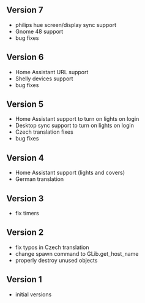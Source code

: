 ## Version 7
 * philips hue screen/display sync support
 * Gnome 48 support
 * bug fixes
## Version 6
 * Home Assistant URL support
 * Shelly devices support
 * bug fixes
## Version 5
 * Home Assistant support to turn on lights on login
 * Desktop sync support to turn on lights on login
 * Czech translation fixes
 * bug fixes
## Version 4
 * Home Assistant support (lights and covers)
 * German translation
## Version 3
 * fix timers
## Version 2
 * fix typos in Czech translation
 * change spawn command to GLib.get_host_name
 * properly destroy unused objects
## Version 1
 * initial versions
 